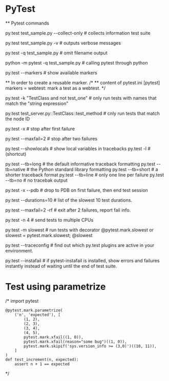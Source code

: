 # PyTest
** Pytest commands

py.test test_sample.py --collect-only  # collects information test suite

py.test test_sample.py -v  # outputs verbose messages

py.test -q test_sample.py  # omit filename output

python -m pytest -q test_sample.py  # calling pytest through python

py.test --markers  # show available markers

** In order to create a reusable marker.
/*
** content of pytest.ini
[pytest]
markers =
    webtest: mark a test as a webtest.
*/

py.test -k "TestClass and not test_one"  # only run tests with names that match the "string expression"

py.test test_server.py::TestClass::test_method  # cnly run tests that match the node ID

py.test -x  # stop after first failure

py.test --maxfail=2  # stop after two failures

py.test --showlocals  # show local variables in tracebacks
py.test -l  # (shortcut)

py.test --tb=long  # the default informative traceback formatting
py.test --tb=native  # the Python standard library formatting
py.test --tb=short  # a shorter traceback format
py.test --tb=line  # only one line per failure
py.test --tb=no  # no tracebak output

py.test -x --pdb # drop to PDB on first failure, then end test session

py.test --durations=10  # list of the slowest 10 test durations.

py.test --maxfail=2 -rf  # exit after 2 failures, report fail info.

py.test -n 4  # send tests to multiple CPUs

py.test -m slowest  # run tests with decorator @pytest.mark.slowest or slowest = pytest.mark.slowest; @slowest

py.test --traceconfig  # find out which py.test plugins are active in your environment.

py.test --instafail  # if pytest-instafail is installed, show errors and failures instantly instead of waiting until the end of test suite.

# Test using parametrize
/*
    import pytest


    @pytest.mark.parametrize(
        ('n', 'expected'), [
            (1, 2),
            (2, 3),
            (3, 4),
            (4, 5),
            pytest.mark.xfail((1, 0)),
            pytest.mark.xfail(reason="some bug")((1, 0)),
            pytest.mark.skipif('sys.version_info >= (3,0)')((10, 11)),
        ]
    )
    def test_increment(n, expected):
        assert n + 1 == expected
*/
